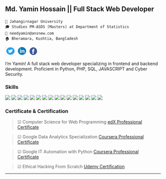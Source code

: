 ## Md. Yamin Hossain || Full Stack Web Developer

`🏫 Jahangirnagar University`<br/>
`🎓 Studies PM-ASDS (Masters) at Department of Statistics `<br/>
`📩 needyamin@ansnew.com`<br/>
`🏠 Bheramara, Kushtia, Bangladesh `<br/>


<a href="https://www.twitter.com/needyamin" target="_blank">
    <img src="img/twitter.png" width="34" height="30" alt="Twitter"/></a> 

<a href="https://linkedin.com/in/needyamin" target="_blank">
    <img src="img/in.png" width="33" height="30" alt="Linkedin"/></a> 

<a href="https://facebook.com/needyaminofficial" target="_blank">
	<img src="img/facebook.png" width="33" height="30" alt="Facebook"/></a> 
			
	
I’m Yamin! A full stack web developer specializing in frontend and backend development. Proficient in  Python, PHP, SQL, JAVASCRIPT and Cyber Security.

### Skills

<p>
  <img src="https://img.shields.io/badge/Python 3.9+-★★★★★-306998" />
  <img src="https://img.shields.io/badge/PHP 8.0+-★★★★★-ff7821" />
  <img src="https://img.shields.io/badge/JavaScript-★★★★★-important" />
  <img src="https://img.shields.io/badge/SQL-★★★★★-F29111" />
  <img src="https://img.shields.io/badge/R-★★★★★-R29111" />
  <img src="https://img.shields.io/badge/SQLite 3.37+-★★★★★-S29111" />
  <img src="https://img.shields.io/badge/jQuery 3.6+-★★★★★-00758F" />   
  <img src="https://img.shields.io/badge/BootStrap v5.0+-★★★★★-563d7c" />
  <img src="https://img.shields.io/badge/Flask 2.0+-★★★★★-important" />
  <img src="https://img.shields.io/badge/Django 3.2+-★★★★★-092e20" />
  <img src="https://img.shields.io/badge/Laravel 8+-★★★★★-00758F" />
  <img src="https://img.shields.io/badge/HTML5-★★★★★-ff7851" /> 
  <img src="https://img.shields.io/badge/CSS3-★★★★★-44b2fb" /> 
  <img src="https://img.shields.io/badge/SCSS-★★★★★-CD6799" />
  <img src="https://img.shields.io/badge/Git 2.31+-★★★★★-F1502F" />
  <img src="https://img.shields.io/badge/Github-★★★★★-6e5494" />
    
</p>

### Certificate & Certification 
>☑ Computer Science for Web Programming <a href="https://credentials.edx.org/credentials/e2b22effee6c4798a9720b82d8083a36/" target="_blank"> edX Professional Certificate</a>

>☑ Google Data Analytics Specialization <a href="https://www.coursera.org/account/accomplishments/specialization/certificate/LE3U3PBB8U2L" target="_blank"> Coursera Professional Certificate</a>

>☑ Google IT Automation with Python <a href="https://www.coursera.org/account/accomplishments/professional-cert/8FHCA46QRUEP" target="_blank"> Coursera Professional Certificate</a>

>☑ Ethical Hacking From Scratch <a href="https://www.udemy.com/certificate/UC-7413dcc1-3727-4103-84ed-5c56e2df932b/" target="_blank"> Udemy Certification</a>


---------------------------------------------------------------------------------------------------------------------
